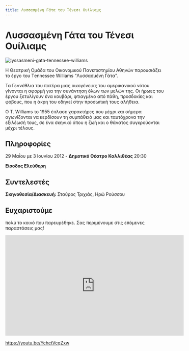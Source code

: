 ```yaml
---
title: Λυσσασμένη Γάτα του Τένεσι Ουίλιαμς
---
```


# Λυσσασμένη Γάτα του Τένεσι Ουίλιαμς

![lyssasmeni-gata-tennessee-williams](https://github.com/theatrikiopa/theatrikiopa.eu/assets/16403754/36a78d83-c39d-4f93-8d8b-4d5c3d1756aa)

Η Θεατρική Ομάδα του Οικονομικού Πανεπιστημίου Αθηνών παρουσιάζει το έργο του Τennessee Williams “Λυσσασμένη Γάτα”.

Τα Γεννέθλια του πατέρα μιας οικογένειας του αμερικανικού νότου γίνονται η αφορμή για την συνάντηση όλων των μελών της. Οι ήρωες του έργου ξετυλίγουν ένα κουβάρι, φτιαγμένο από πάθη, προσδοκίες και φόβους, που η άκρη του οδηγεί στην προσωπική τους αλήθεια.

Ο T. Williams το 1955 έπλασε χαρακτήρες που μέχρι και σήμερα αγωνίζονται να κερδίσουν τη συμπάθειά μας και ταυτόχρονα την εξιλέωσή τους, σε ένα σκηνικό όπου η ζωή και ο θάνατος συγκρούονται μέχρι τέλους.

## Πληροφορίες
29 Μαΐου με 3 Ιουνίου 2012 - **Δημοτικό Θέατρο Καλλιθέας** 20:30

**Είσοδος Ελεύθερη**

## Συντελεστές
**Σκηνοθεσία/Διασκευή:** Σταύρος Τριχιάς, Ηρώ Ρούσσου

## Ευχαριστούμε 
πολύ το κοινό που παρευρέθηκε. Σας περιμένουμε στις επόμενες παραστάσεις μας!

<iframe width="560" height="315" src="https://youtube.com/embed/YchctVcqZxw" title="YouTube video player" frameborder="0" allow="accelerometer; autoplay; clipboard-write; encrypted-media; gyroscope; picture-in-picture" allowfullscreen></iframe>

https://youtu.be/YchctVcqZxw
